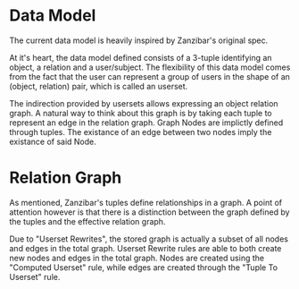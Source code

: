 Data Model
==========

The current data model is heavily inspired by Zanzibar's original spec.

At it's heart, the data model defined consists of a 3-tuple identifying an object, a relation and a user/subject.
The flexibility of this data model comes from the fact that the user can represent a group of users in the shape of an (object, relation) pair, which is called an userset.

The indirection provided by usersets allows expressing an object relation graph.
A natural way to think about this graph is by taking each tuple to represent an edge in the relation graph.
Graph Nodes are implictly defined through tuples.
The existance of an edge between two nodes imply the existance of said Node.


Relation Graph
==============

As mentioned, Zanzibar's tuples define relationships in a graph.
A point of attention however is that there is a distinction between the graph defined by the tuples and the effective relation graph.

Due to "Userset Rewrites", the stored graph is actually a subset of all nodes and edges in the total graph.
Userset Rewrite rules are able to both create new nodes and edges in the total graph.
Nodes are created using the "Computed Userset" rule, while edges are created through the "Tuple To Userset" rule.
